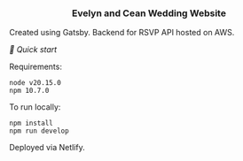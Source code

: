 <h3 align="center">
  Evelyn and Cean Wedding Website
</h3>

Created using Gatsby. Backend for RSVP API hosted on AWS.

_🚀 Quick start_

Requirements:
```
node v20.15.0
npm 10.7.0
```
To run locally:
```
npm install
npm run develop
```

Deployed via Netlify.
